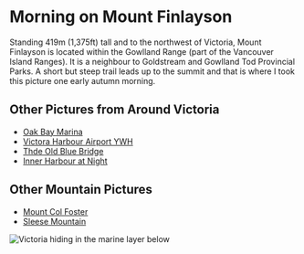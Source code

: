 # Morning on Mount Finlayson

Standing 419m (1,375ft) tall and to the northwest of Victoria, 
Mount Finlayson is located within the Gowlland Range (part of 
the Vancouver Island Ranges). It is a neighbour to Goldstream 
and Gowlland Tod Provincial Parks. A short but steep trail 
leads up to the summit and that is where I took this picture 
one early autumn morning.

## Other Pictures from Around Victoria
<ul class="gallerylist">
 <li><a href="oak-bay-marina">Oak Bay Marina</a></li>
 <li><a href="victoria-harbour-airport">Victora Harbour Airport YWH</a></li>
 <li><a href="blue-bridge">Thde Old Blue Bridge</a></li>
 <li><a href="inner-harbour-at-night">Inner Harbour at Night</a></li>
</ul>

## Other Mountain Pictures
<ul class="gallerylist">
 <li><a href="/pictures/british-columbia/mt-col-foster">Mount Col Foster</a></li>
 <li><a href="/pictures/british-columbia/sleese-mountain">Sleese Mountain</a></li>
</ul>

![Victoria hiding in the marine layer below](/assets/jpg/0002-967x550.jpg)

<!--description: A morning on Mount Finlayson-->
<!--og:image: /assets/og/morning-on-mt-finlayson.jpg-->

